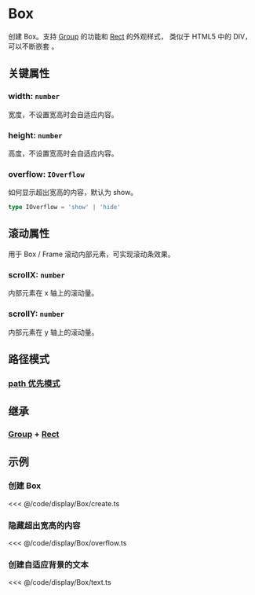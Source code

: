 <script setup>
import Case from '/component/Case.vue'
</script>

# Box

创建 Box。支持 [Group](./Group.md) 的功能和 [Rect](./Rect.md) 的外观样式， 类似于 HTML5 中的 DIV，可以不断嵌套 。

<case name="Box" editor=false></case>

## 关键属性

### width: `number`

宽度，不设置宽高时会自适应内容。

### height: `number`

高度，不设置宽高时会自适应内容。

### overflow: `IOverflow`

如何显示超出宽高的内容，默认为 show。

```ts
type IOverflow = 'show' | 'hide'
```

## 滚动属性

用于 Box / Frame 滚动内部元素，可实现滚动条效果。

### scrollX: `number`

内部元素在 x 轴上的滚动量。

### scrollY: `number`

内部元素在 y 轴上的滚动量。

## 路径模式

### [path 优先模式](/reference/property/path.md)

## 继承

### [Group](./Group.md) + [Rect](./Rect.md)

<!-- ## API

### [Box](/api/classes/Box.md) -->

## 示例

<case name="Box" index=0 editor=false></case>

### 创建 Box

<<< @/code/display/Box/create.ts

<case name="Box" index=1 editor=false></case>

### 隐藏超出宽高的内容

<<< @/code/display/Box/overflow.ts

<case name="Box" index=6 editor=false></case>

### 创建自适应背景的文本

<<< @/code/display/Box/text.ts
